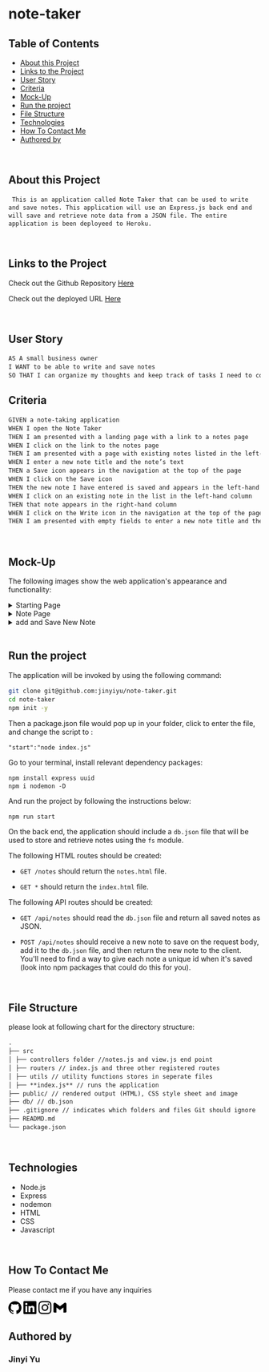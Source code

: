 # note-taker

## Table of Contents

- [About this Project](#about-this-project)
- [Links to the Project](#Links-to-the-Project)
- [User Story](#User-Story)
- [Criteria](#Criteria)
- [Mock-Up](#Mock-Up)
- [Run the project](#Run-the-project)
- [File Structure](#File-Structure)
- [Technologies](#Technologies)
- [How To Contact Me](#How-To-Contact-Me)
- [Authored by](#Authored-by)

<br>

## About this Project

```
 This is an application called Note Taker that can be used to write and save notes. This application will use an Express.js back end and will save and retrieve note data from a JSON file. The entire application is been deployeed to Heroku.
```

<br>

## Links to the Project

Check out the Github Repository [Here](https://github.com/jinyiyu/note-taker)

Check out the deployed URL [Here](https://jinyi-note-taking-app.herokuapp.com/)

<br>

## User Story

```md
AS A small business owner
I WANT to be able to write and save notes
SO THAT I can organize my thoughts and keep track of tasks I need to complete
```

## Criteria

```md
GIVEN a note-taking application
WHEN I open the Note Taker
THEN I am presented with a landing page with a link to a notes page
WHEN I click on the link to the notes page
THEN I am presented with a page with existing notes listed in the left-hand column, plus empty fields to enter a new note title and the note’s text in the right-hand column
WHEN I enter a new note title and the note’s text
THEN a Save icon appears in the navigation at the top of the page
WHEN I click on the Save icon
THEN the new note I have entered is saved and appears in the left-hand column with the other existing notes
WHEN I click on an existing note in the list in the left-hand column
THEN that note appears in the right-hand column
WHEN I click on the Write icon in the navigation at the top of the page
THEN I am presented with empty fields to enter a new note title and the note’s text in the right-hand column
```

<br />

## Mock-Up

The following images show the web application's appearance and functionality:

<details>
<summary> Starting Page</summary>

![starting page](./public/assets/image/startingPage.png)

</details>

<details>
<summary> Note Page</summary>

![Existing notes are listed in the left-hand column with empty fields on the right-hand side for the new note’s title and text.](./public/assets/image/notePage.png)

</details>

<details>
<summary> add and Save New Note</summary>

![New notes titled "hi" and some text adding into the Note app](./public/assets/image/addingNewNote.png)
![New notes titled "hi" and some text is been saved into the Note app on the left hand side](./public/assets/image/noteSaved.png)

</details>

<br />

## Run the project

The application will be invoked by using the following command:

```bash
git clone git@github.com:jinyiyu/note-taker.git
cd note-taker
npm init -y
```

Then a package.json file would pop up in your folder, click to enter the file, and change the script to :

```
"start":"node index.js"
```

Go to your terminal, install relevant dependency packages:

```
npm install express uuid
npm i nodemon -D
```

And run the project by following the instructions below:

```
npm run start
```

On the back end, the application should include a `db.json` file that will be used to store and retrieve notes using the `fs` module.

The following HTML routes should be created:

- `GET /notes` should return the `notes.html` file.

- `GET *` should return the `index.html` file.

The following API routes should be created:

- `GET /api/notes` should read the `db.json` file and return all saved notes as JSON.

- `POST /api/notes` should receive a new note to save on the request body, add it to the `db.json` file, and then return the new note to the client. You'll need to find a way to give each note a unique id when it's saved (look into npm packages that could do this for you).

<br>

## File Structure

please look at following chart for the directory structure:

```md
.
├── src
│ ├── controllers folder //notes.js and view.js end point
│ ├── routers // index.js and three other registered routes
│ ├── utils // utility functions stores in seperate files
│ ├── **index.js** // runs the application
├── public/ // rendered output (HTML), CSS style sheet and image
├── db/ // db.json
├── .gitignore // indicates which folders and files Git should ignore
├── READMD.md
└── package.json
```

<br>

## Technologies

- Node.js
- Express
- nodemon
- HTML
- CSS
- Javascript

<br>

## How To Contact Me

Please contact me if you have any inquiries

[<img height="26" width="26" src="https://raw.githubusercontent.com/jinyiyu/jinyiyu/main/icon/github.svg" />](https://github.com/jinyiyu)
[<img height="26" width="26" src="https://raw.githubusercontent.com/jinyiyu/jinyiyu/main/icon/linkedIn.svg" />](https://www.linkedin.com/in/jinyiyu/)
[<img height="26" width="26" src="https://raw.githubusercontent.com/jinyiyu/jinyiyu/main/icon/instagram.svg" />](https://www.instagram.com/jinyiyu517/)
[<img height="26" width="26" src="https://raw.githubusercontent.com/jinyiyu/jinyiyu/main/icon/gmail.svg" />](mailto:yujinyiicxk@gmail.com)

## Authored by

### **Jinyi Yu**
